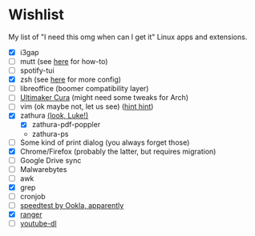 # Wishlist

My list of "I need this omg when can I get it" Linux apps and extensions.

- [X] i3gap
- [ ] mutt (see [here](https://www.youtube.com/watch?v=2jMInHnpNfQ) for how-to)
- [ ] spotify-tui
- [X] zsh (see [here](https://www.youtube.com/watch?v=eLEo4OQ-cuQ) for more config)
- [ ] libreoffice (boomer compatibility layer)
- [ ] [Ultimaker Cura](https://github.com/Ultimaker/Cura/wiki/Running-Cura-from-Source-on-Ubuntu) (might need some tweaks for Arch)
- [ ] vim (ok maybe not, let us see) ([hint hint](https://www.youtube.com/watch?v=NzD2UdQl5Gc))
- [X] zathura [(look, Luke!)](https://www.youtube.com/watch?v=V_Iz4zdyRM4)
  - [X] zathura-pdf-poppler
  - zathura-ps
- [ ] Some kind of print dialog (you always forget those)
- [X] Chrome/Firefox (probably the latter, but requires migration)
- [ ] Google Drive sync
- [ ] Malwarebytes
- [ ] awk
- [X] grep
- [ ] cronjob
- [ ] [speedtest by Ookla, apparently](https://www.speedtest.net/apps/cli)
- [X] [ranger](https://www.youtube.com/watch?v=L6Vu7WPkoJo)
- [ ] [youtube-dl](https://www.youtube.com/watch?v=9A-HLSvtBWc)